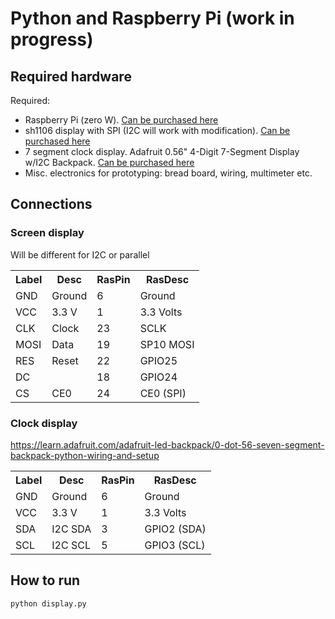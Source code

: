 # Python and Raspberry Pi (work in progress)
## Required hardware
Required:<br>
<ul>
<li>Raspberry Pi (zero W). <a href=https://www.adafruit.com/product/3400>Can be purchased here</a></li>
<li>sh1106 display with SPI (I2C will work with modification). <a href=https://www.amazon.com/gp/product/B01N1LZT8L/>Can be purchased here</a></li>
<li>7 segment clock display.  Adafruit 0.56" 4-Digit 7-Segment Display w/I2C Backpack. <a href=https://www.adafruit.com/product/3400>Can be purchased here</a></li>
<li> Misc. electronics for prototyping: bread board, wiring, multimeter etc.</li>
</ul>

## Connections

### Screen display
Will be different for I2C or parallel
<table>
<tr><th>Label</th><th>Desc</th><th>RasPin</th><th>RasDesc</th></tr>
<tr><td>GND</td><td>Ground</td><td>6</td><td>Ground</td></tr>
<tr><td>VCC</td><td>3.3 V</td><td>1</td><td>3.3 Volts</td></tr>
<tr><td>CLK</td><td>Clock</td><td>23</td><td>SCLK</td></tr>
<tr><td>MOSI</td><td>Data</td><td>19</td><td>SP10 MOSI</td></tr>
<tr><td>RES</td><td>Reset</td><td>22</td><td>GPIO25</td></tr>
<tr><td>DC</td><td></td><td>18</td><td>GPIO24</td></tr>
<tr><td>CS</td><td>CE0</td><td>24</td><td>CE0 (SPI)</td></tr>
</table>

### Clock display
https://learn.adafruit.com/adafruit-led-backpack/0-dot-56-seven-segment-backpack-python-wiring-and-setup
<table>
<tr><th>Label</th><th>Desc</th><th>RasPin</th><th>RasDesc</th></tr>
<tr><td>GND</td><td>Ground</td><td>6</td><td>Ground</td></tr>
<tr><td>VCC</td><td>3.3 V</td><td>1</td><td>3.3 Volts</td></tr>
<tr><td>SDA</td><td>I2C SDA</td><td>3</td><td>GPIO2 (SDA)</td></tr>
<tr><td>SCL</td><td>I2C SCL</td><td>5</td><td>GPIO3 (SCL)</td></tr>
</table>

## How to run
`python display.py`

